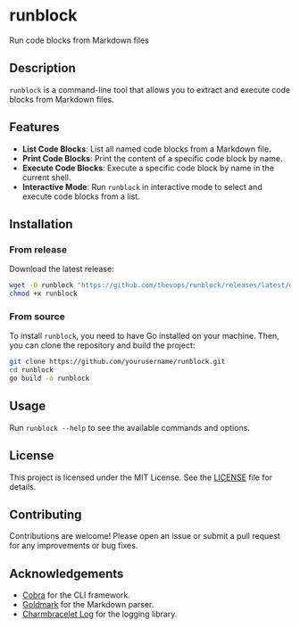 # runblock

Run code blocks from Markdown files

## Description

`runblock` is a command-line tool that allows you to extract and execute code blocks from Markdown files.

## Features

- **List Code Blocks**: List all named code blocks from a Markdown file.
- **Print Code Blocks**: Print the content of a specific code block by name.
- **Execute Code Blocks**: Execute a specific code block by name in the current shell.
- **Interactive Mode**: Run `runblock` in interactive mode to select and execute code blocks from a list.

## Installation

### From release

Download the latest release:

```sh
wget -O runblock "https://github.com/thevops/runblock/releases/latest/download/runblock_$(uname -s | tr '[:upper:]' '[:lower:]')_$(uname -m)"
chmod +x runblock
```

### From source

To install `runblock`, you need to have Go installed on your machine. Then, you can clone the repository and build the project:

```sh
git clone https://github.com/yourusername/runblock.git
cd runblock
go build -o runblock
```

## Usage

Run `runblock --help` to see the available commands and options.

## License

This project is licensed under the MIT License. See the [LICENSE](LICENSE) file for details.

## Contributing

Contributions are welcome! Please open an issue or submit a pull request for any improvements or bug fixes.

## Acknowledgements

- [Cobra](https://github.com/spf13/cobra) for the CLI framework.
- [Goldmark](https://github.com/yuin/goldmark) for the Markdown parser.
- [Charmbracelet Log](https://github.com/charmbracelet/log) for the logging library.
